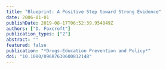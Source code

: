 ```yaml
---
title: "Blueprint: A Positive Step toward Strong Evidence"
date: 2006-01-01
publishDate: 2019-08-17T06:52:39.954849Z
authors: ["D. Foxcroft"]
publication_types: ["2"]
abstract: ""
featured: false
publication: "*Drugs-Education Prevention and Policy*"
doi: "10.1080/09687630600812148"
---
```


